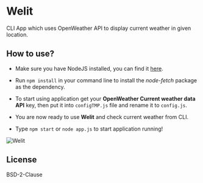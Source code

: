 # Welit
CLI App which uses OpenWeather API to display current weather in given location.
## How to use?
* Make sure you have NodeJS installed, you can find it <a href="https://nodejs.org">here</a>.
* Run ```npm install``` in your command line to install the *node-fetch* package as the dependency.
* To start using application get your **OpenWeather Current weather data API** key, then put it into ```configTMP.js``` file and rename it to ```config.js```.

* You are now ready to use **Welit** and check current weather from CLI.
* Type ```npm start``` or ```node app.js``` to start application running!

![Welit](https://agrochal.me/img/project2.PNG "Welit")

## License
BSD-2-Clause
